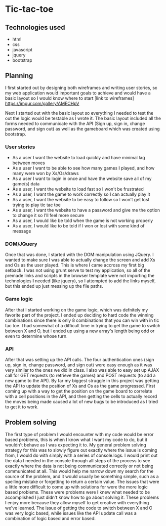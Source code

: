 
# Tic-tac-toe

## Technologies used
- html
- css
- javascript
- jquery
- bootstrap

## Planning
I first started out by designing both wireframes and writing user stories, so
my web application would important goals to achieve and would have a basic
layout so I would know where to start
[link to wireframes] https://imgur.com/gallery/AMECHpV

Next I started out with the basic layout so everything I needed to test the
out the logic would be testable as I wrote it. The basic layout included all
the forms needed to communicate with the API (Sign up, sign in, change
password, and sign out) as well as the gameboard which was created using
bootstrap.

### User stories
* As a user I want the website to load quickly and have minimal lag between moves
* As a user I want to be able to see how many games I played, and how many were won by Xs/Os/draws
* As a user I want to login in once and have the website save all of my game(s) data
* As a user, I want the website to load fast so I won't be frustrated
* As a user, I want the game to work correctly so I can actually play it
* As a user, I want the website to be easy to follow so I won't get lost trying to play tic tac toe
* As a user, I want the website to have a password and give me the option to change it so I'll feel more secure
* As a user, I would like be told when the game is not working properly
* As a user, I would like to be told if I won or lost with some kind of message

### DOM/JQuery

Once that was done, I started with the DOM manipulation using JQuery. I
wanted to make sure I was able to actually change the screen and add Xs and
Os as the user played. This is where I came accross my first big setback. I
was not using grunt serve to test my application, so all of the premade
links and scripts in the browser template were not importing the
technologies I needed (like jquery), so I attempted to add the links
myself, but this ended up just messing up the file paths.

### Game logic

After that I started working on the game logic, which was defnitely my
favorite part of the project. I ended up deciding to hard code the winning
combinations since there is only 8 combinations that you can win with in
tic tac toe. I had somewhat of a difficult time in trying to get the game
to switch between X and O, but I ended up using a new array's length
being odd or even to determine whose turn.


### API

After that was setting up the API calls. The four authentication ones (sign
up, sign in, change password, and sign out) were easy enough as it was very
similar to the ones we did in class. I also was able to easy set up AJAX
call for GET requests (to retrieve the games) and POST requests (to add a
new game to the API). By far my biggest struggle in this project was
getting the API to update the position of Xs and Os as the game
progressed. First coming up with a way to get the position on the game
board to correlate with a cell positions in the API, and then getting
the cells to actually record the moves being made caused a lot of new
bugs to be introduced as I tried to get it to work.

## Problem solving

The first type of problem I would encounter with my code would be error based problems, this is when I know what I want my code to do, but it wouldn't
behave as I was expecting it to. My general problem solving strategy for
this was to slowly figure out exactly where the issue is coming from, I
would do with simply with a series of console.logs. I would print out the
data I needed in the console through all steps of the process to see
exactly where the data is not being communicated correctly or not being
communicated at all. This would help me narrow down my search for the
source of the problem, and it would usually be something simple, such
as a spelling mistake or forgetting to return a certain value. The
issues that were a little more difficult to come up with solutions
for were the more logic based problems. These were problems were I
knew what needed to be accomplished I just didn't know how to go
about solving it. These problems I enjoy more because they allow
myself to get creative with everything we've learned. The issue
of getting the code to switch between X and O was very logic
based, while issues like the API update call was a combination
of logic based and error based.
